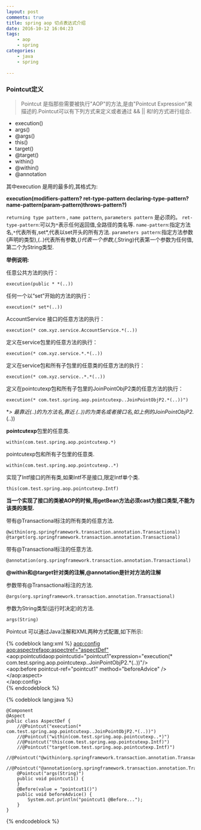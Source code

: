 ```yaml
---
layout: post
comments: true
title: spring aop 切点表达式介绍
date: 2016-10-12 16:04:23
tags:
    - aop
    - spring
categories:
    - java
    - spring
    
---
```

                                                
### Pointcut定义

> Pointcut 是指那些需要被执行"AOP"的方法,是由"Pointcut Expression"来描述的.Pointcut可以有下列方式来定义或者通过 && || 和!的方式进行组合. 

<!-- more -->

 - execution()
 - args()
 - @args()
 - this()
 - target()
 - @target()
 - within()
 - @within()
 - @annotation
 
其中execution 是用的最多的,其格式为:
    
**execution(modifiers-pattern? ret-type-pattern declaring-type-pattern? name-pattern(param-pattern)throws-pattern?)**

`returning type pattern` , `name pattern`, `parameters pattern` 是必须的。
`ret-type-pattern`:可以为`*`表示任何返回值,全路径的类名等.
`name-pattern`:指定方法名,`*`代表所有,set*,代表以set开头的所有方法.
`parameters pattern`:指定方法参数(声明的类型),(..)代表所有参数,(*)代表一个参数,(*,String)代表第一个参数为任何值,第二个为String类型.

**举例说明:**

任意公共方法的执行：

    execution(public * *(..))

任何一个以“set”开始的方法的执行：

    execution(* set*(..))
    
AccountService 接口的任意方法的执行：

    execution(* com.xyz.service.AccountService.*(..))

定义在service包里的任意方法的执行：

    execution(* com.xyz.service.*.*(..))

定义在service包和所有子包里的任意类的任意方法的执行：

    execution(* com.xyz.service..*.*(..))
    
定义在pointcutexp包和所有子包里的JoinPointObjP2类的任意方法的执行：

    execution(* com.test.spring.aop.pointcutexp..JoinPointObjP2.*(..))")
    
***> 最靠近(..)的为方法名,靠近.*(..))的为类名或者接口名,如上例的JoinPointObjP2.*(..))

**pointcutexp**包里的任意类.

    within(com.test.spring.aop.pointcutexp.*)

pointcutexp包和所有子包里的任意类.

    within(com.test.spring.aop.pointcutexp..*)

实现了Intf接口的所有类,如果Intf不是接口,限定Intf单个类.

    this(com.test.spring.aop.pointcutexp.Intf)
    
**当一个实现了接口的类被AOP的时候,用getBean方法必须cast为接口类型,不能为该类的类型.**

带有@Transactional标注的所有类的任意方法.

    @within(org.springframework.transaction.annotation.Transactional)
    @target(org.springframework.transaction.annotation.Transactional)

带有@Transactional标注的任意方法.

    @annotation(org.springframework.transaction.annotation.Transactional)
    
**@within和@target针对类的注解,@annotation是针对方法的注解**

参数带有@Transactional标注的方法.

    @args(org.springframework.transaction.annotation.Transactional)
    
参数为String类型(运行时决定)的方法.
    
    args(String)
    
Pointcut 可以通过Java注解和XML两种方式配置,如下所示:

{% codeblock lang:xml %} 
    <aop:config>  
        <aop:aspectrefaop:aspectref="aspectDef">  
            <aop:pointcutidaop:pointcutid="pointcut1"expression="execution(* com.test.spring.aop.pointcutexp..JoinPointObjP2.*(..))"/>  
            <aop:before pointcut-ref="pointcut1" method="beforeAdvice" />  
        </aop:aspect>  
    </aop:config>  
{% endcodeblock %}

{% codeblock lang:java %}
 
    @Component  
    @Aspect  
    public class AspectDef {  
        //@Pointcut("execution(* com.test.spring.aop.pointcutexp..JoinPointObjP2.*(..))")  
        //@Pointcut("within(com.test.spring.aop.pointcutexp..*)")  
        //@Pointcut("this(com.test.spring.aop.pointcutexp.Intf)")  
        //@Pointcut("target(com.test.spring.aop.pointcutexp.Intf)")  
        //@Pointcut("@within(org.springframework.transaction.annotation.Transactional)")  
        //@Pointcut("@annotation(org.springframework.transaction.annotation.Transactional)")  
        @Pointcut("args(String)")  
        public void pointcut1() {  
        }  
        @Before(value = "pointcut1()")  
        public void beforeAdvice() {  
            System.out.println("pointcut1 @Before...");  
        }
    }    

{% endcodeblock %}                    
                    
